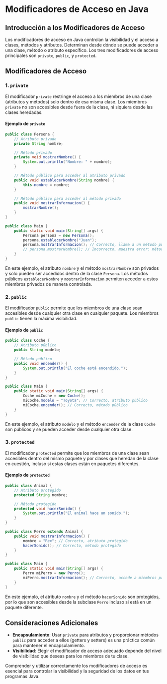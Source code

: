 # Modificadores de Acceso en Java

## Introducción a los Modificadores de Acceso
Los modificadores de acceso en Java controlan la visibilidad y el acceso a clases, métodos y atributos. Determinan desde dónde se puede acceder a una clase, método o atributo específico. Los tres modificadores de acceso principales son `private`, `public`, y `protected`.

## Modificadores de Acceso

### 1. `private`
El modificador `private` restringe el acceso a los miembros de una clase (atributos y métodos) solo dentro de esa misma clase. Los miembros `private` no son accesibles desde fuera de la clase, ni siquiera desde las clases heredadas.

#### Ejemplo de `private`
```java
public class Persona {
    // Atributo privado
    private String nombre;

    // Método privado
    private void mostrarNombre() {
        System.out.println("Nombre: " + nombre);
    }

    // Método público para acceder al atributo privado
    public void establecerNombre(String nombre) {
        this.nombre = nombre;
    }

    // Método público para acceder al método privado
    public void mostrarInformacion() {
        mostrarNombre();
    }
}

public class Main {
    public static void main(String[] args) {
        Persona persona = new Persona();
        persona.establecerNombre("Juan");
        persona.mostrarInformacion(); // Correcto, llama a un método público que usa un método privado
        // persona.mostrarNombre(); // Incorrecto, muestra error: método privado
    }
}
```

En este ejemplo, el atributo `nombre` y el método `mostrarNombre` son privados y solo pueden ser accedidos dentro de la clase `Persona`. Los métodos públicos `establecerNombre` y `mostrarInformacion` permiten acceder a estos miembros privados de manera controlada.

### 2. `public`
El modificador `public` permite que los miembros de una clase sean accesibles desde cualquier otra clase en cualquier paquete. Los miembros `public` tienen la máxima visibilidad.

#### Ejemplo de `public`
```java
public class Coche {
    // Atributo público
    public String modelo;

    // Método público
    public void encender() {
        System.out.println("El coche está encendido.");
    }
}

public class Main {
    public static void main(String[] args) {
        Coche miCoche = new Coche();
        miCoche.modelo = "Toyota"; // Correcto, atributo público
        miCoche.encender(); // Correcto, método público
    }
}
```

En este ejemplo, el atributo `modelo` y el método `encender` de la clase `Coche` son públicos y se pueden acceder desde cualquier otra clase.

### 3. `protected`
El modificador `protected` permite que los miembros de una clase sean accesibles dentro del mismo paquete y por clases que heredan de la clase en cuestión, incluso si estas clases están en paquetes diferentes.

#### Ejemplo de `protected`
```java
public class Animal {
    // Atributo protegido
    protected String nombre;

    // Método protegido
    protected void hacerSonido() {
        System.out.println("El animal hace un sonido.");
    }
}

public class Perro extends Animal {
    public void mostrarInformacion() {
        nombre = "Rex"; // Correcto, atributo protegido
        hacerSonido(); // Correcto, método protegido
    }
}

public class Main {
    public static void main(String[] args) {
        Perro miPerro = new Perro();
        miPerro.mostrarInformacion(); // Correcto, accede a miembros protegidos
    }
}
```

En este ejemplo, el atributo `nombre` y el método `hacerSonido` son protegidos, por lo que son accesibles desde la subclase `Perro` incluso si está en un paquete diferente.

## Consideraciones Adicionales
- **Encapsulamiento**: Usar `private` para atributos y proporcionar métodos `public` para acceder a ellos (getters y setters) es una práctica común para mantener el encapsulamiento.
- **Visibilidad**: Elegir el modificador de acceso adecuado depende del nivel de visibilidad que deseas para los miembros de tu clase.

Comprender y utilizar correctamente los modificadores de acceso es esencial para controlar la visibilidad y la seguridad de los datos en tus programas Java.

